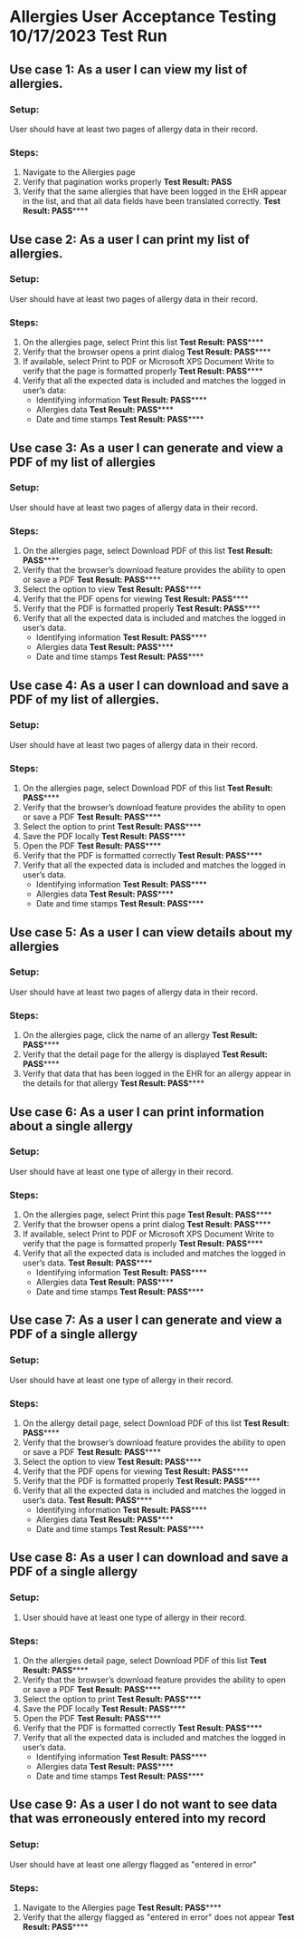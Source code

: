 # Allergies User Acceptance Testing 10/17/2023 Test Run

## Use case 1: As a user I can view my list of allergies.
### Setup:
User should have at least two pages of allergy data in their record.
### Steps:
1. Navigate to the Allergies page
2. Verify that pagination works properly  **Test Result: PASS**
3. Verify that the same allergies that have been logged in the EHR appear in the list, and that all data fields have been translated correctly.   **Test Result: PASS******
﻿
## Use case 2: As a user I can print my list of allergies.
### Setup:
User should have at least two pages of allergy data in their record.
### Steps:
1. On the allergies page, select Print this list   **Test Result: PASS******
2. Verify that the browser opens a print dialog   **Test Result: PASS******
3. If available, select Print to PDF or Microsoft XPS Document Write to verify that the page is formatted properly   **Test Result: PASS******
4. Verify that all the expected data is included and matches the logged in user’s data:
   - Identifying information   **Test Result: PASS******
   - Allergies data   **Test Result: PASS******
   - Date and time stamps   **Test Result: PASS******
﻿
## Use case 3: As a user I can generate and view a PDF of my list of allergies
### Setup:
User should have at least two pages of allergy data in their record.
### Steps:
1. On the allergies page, select Download PDF of this list   **Test Result: PASS******
2. Verify that the browser’s download feature provides the ability to open or save a PDF   **Test Result: PASS******
3. Select the option to view   **Test Result: PASS******
4. Verify that the PDF opens for viewing   **Test Result: PASS******
5. Verify that the PDF is formatted properly   **Test Result: PASS******
6. Verify that all the expected data is included and matches the logged in user’s data.
    - Identifying information   **Test Result: PASS******
   - Allergies data   **Test Result: PASS******
   - Date and time stamps   **Test Result: PASS******
## Use case 4: As a user I can download and save a PDF of my list of allergies.
### Setup:
User should have at least two pages of allergy data in their record.
### Steps:
1. On the allergies page, select Download PDF of this list   **Test Result: PASS******
2. Verify that the browser’s download feature provides the ability to open or save a PDF   **Test Result: PASS******
3. Select the option to print   **Test Result: PASS******
4. Save the PDF locally   **Test Result: PASS******
5. Open the PDF   **Test Result: PASS******
6. Verify that the PDF is formatted correctly   **Test Result: PASS******
7. Verify that all the expected data is included and matches the logged in user’s data.
    - Identifying information   **Test Result: PASS******
   - Allergies data   **Test Result: PASS******
   - Date and time stamps   **Test Result: PASS******
﻿
## Use case 5: As a user I can view details about my allergies
### Setup:
User should have at least two pages of allergy data in their record.
### Steps:
1. On the allergies page, click the name of an allergy   **Test Result: PASS******
2. Verify that the detail page for the allergy is displayed   **Test Result: PASS******
3. Verify that data that has been logged in the EHR for an allergy appear in the details for that allergy   **Test Result: PASS******
﻿
## Use case 6: As a user I can print information about a single allergy
### Setup:
User should have at least one type of allergy in their record.
### Steps:
1. On the allergies page, select Print this page   **Test Result: PASS******
2. Verify that the browser opens a print dialog   **Test Result: PASS******
3. If available, select Print to PDF or Microsoft XPS Document Write to verify that the page is formatted properly   **Test Result: PASS******
4. Verify that all the expected data is included and matches the logged in user’s data.   **Test Result: PASS******
    - Identifying information   **Test Result: PASS******
   - Allergies data   **Test Result: PASS******
   - Date and time stamps   **Test Result: PASS******
﻿
## Use case 7: As a user I can generate and view a PDF of a single allergy
### Setup:
User should have at least one type of allergy in their record.
### Steps:
1. On the allergy detail page, select Download PDF of this list   **Test Result: PASS******
2. Verify that the browser’s download feature provides the ability to open or save a PDF   **Test Result: PASS******
3. Select the option to view   **Test Result: PASS******
4. Verify that the PDF opens for viewing   **Test Result: PASS******
5. Verify that the PDF is formatted properly   **Test Result: PASS******
6. Verify that all the expected data is included and matches the logged in user’s data.   **Test Result: PASS******
    - Identifying information   **Test Result: PASS******
   - Allergies data   **Test Result: PASS******
   - Date and time stamps   **Test Result: PASS******
﻿
## Use case 8: As a user I can download and save a PDF of a single allergy
### Setup:
1. User should have at least one type of allergy in their record.
### Steps:
1. On the allergies detail page, select Download PDF of this list   **Test Result: PASS******
2. Verify that the browser’s download feature provides the ability to open or save a PDF   **Test Result: PASS******
3. Select the option to print   **Test Result: PASS******
4. Save the PDF locally   **Test Result: PASS******
5. Open the PDF   **Test Result: PASS******
6. Verify that the PDF is formatted correctly   **Test Result: PASS******
7. Verify that all the expected data is included and matches the logged in user’s data.
    - Identifying information   **Test Result: PASS******
   - Allergies data   **Test Result: PASS******
   - Date and time stamps   **Test Result: PASS******
﻿
## Use case 9: As a user I do not want to see data that was erroneously entered into my record
### Setup:
User should have at least one allergy flagged as "entered in error"
### Steps:
1. Navigate to the Allergies page   **Test Result: PASS******
2. Verify that the allergy flagged as "entered in error" does not appear    **Test Result: PASS******
